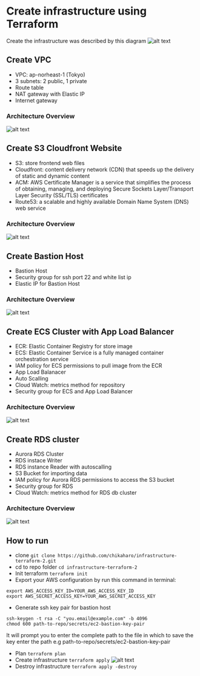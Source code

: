 # Create infrastructure using Terraform

Create the infrastructure was described by this diagram
![alt text](image-8.png)

## Create VPC

- VPC: ap-norheast-1 (Tokyo)
- 3 subnets: 2 public, 1 private
- Route table
- NAT gateway with Elastic IP
- Internet gateway

### Architecture Overview

![alt text](image-3.png)

## Create S3 Cloudfront Website

- S3: store frontend web files
- Cloudfront: content delivery network (CDN) that speeds up the delivery of static and dynamic content
- ACM: AWS Certificate Manager is a service that simplifies the process of obtaining, managing, and deploying Secure Sockets Layer/Transport Layer Security (SSL/TLS) certificates
- Route53: a scalable and highly available Domain Name System (DNS) web service

### Architecture Overview

![alt text](image-4.png)

## Create Bastion Host

- Bastion Host
- Security group for ssh port 22 and white list ip
- Elastic IP for Bastion Host

### Architecture Overview

![alt text](image-5.png)

## Create ECS Cluster with App Load Balancer

- ECR: Elastic Container Registry for store image
- ECS: Elastic Container Service is a fully managed container orchestration service
- IAM policy for ECS permissions to pull image from the ECR
- App Load Balanacer
- Auto Scalling
- Cloud Watch: metrics method for repository
- Security group for ECS and App Load Balancer

### Architecture Overview

![alt text](image-6.png)

## Create RDS cluster

- Aurora RDS Cluster
- RDS instace Writer
- RDS instance Reader with autoscalling
- S3 Bucket for importing data
- IAM policy for Aurora RDS permissions to access the S3 bucket
- Security group for RDS
- Cloud Watch: metrics method for RDS db cluster

### Architecture Overview

![alt text](image-7.png)

## How to run

- clone `git clone https://github.com/chikaharo/infrastructure-terraform-2.git`
- cd to repo folder `cd infrastructure-terraform-2`
- Init terraform `terraform init`
- Export your AWS configuration by run this command in terminal:

```
export AWS_ACCESS_KEY_ID=YOUR_AWS_ACCESS_KEY_ID
export AWS_SECRET_ACCESS_KEY=YOUR_AWS_SECRET_ACCESS_KEY
```

- Generate ssh key pair for bastion host

```
ssh-keygen -t rsa -C "you.email@example.com" -b 4096
chmod 600 path-to-repo/secrets/ec2-bastion-key-pair
```

It will prompt you to enter the complete path to the file in which to save the key enter the path e.g path-to-repo/secrets/ec2-bastion-key-pair

- Plan `terraform plan`
- Create infrastructure `terraform apply`
  ![alt text](image-9.png)
- Destroy infrastructure `terraform apply -destroy`
